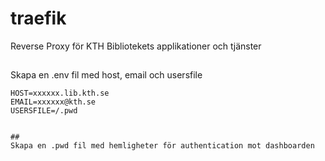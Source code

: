 # traefik

Reverse Proxy för KTH Bibliotekets applikationer och tjänster

##
Skapa en .env fil med host, email och usersfile
```
HOST=xxxxxx.lib.kth.se
EMAIL=xxxxxx@kth.se
USERSFILE=/.pwd


##
Skapa en .pwd fil med hemligheter för authentication mot dashboarden

